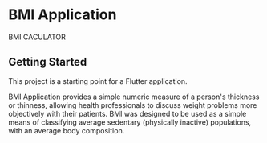 # BMI Application

BMI CACULATOR

## Getting Started

This project is a starting point for a Flutter application.

BMI Application provides a simple numeric measure of a person's thickness or thinness, allowing health professionals to discuss weight problems more objectively with their patients. BMI was designed to be used as a simple means of classifying average sedentary (physically inactive) populations, with an average body composition.
